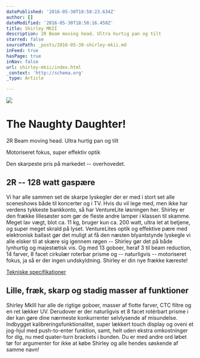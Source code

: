 ```yaml
---
datePublished: '2016-05-30T18:58:23.634Z'
author: []
dateModified: '2016-05-30T18:58:16.450Z'
title: Shirley MKII
description: 2R Beam moving head. Ultra hurtig pan og tilt
starred: false
sourcePath: _posts/2016-05-30-shirley-mkii.md
inFeed: true
hasPage: true
inNav: false
url: shirley-mkii/index.html
_context: 'http://schema.org'
_type: Article

---
```

![](https://s3-us-west-2.amazonaws.com/the-grid-img/p/8831bcc66878c5e0514338f14d5cb11bc87d3c1c.jpg)

# The Naughty Daughter!

2R Beam moving head. Ultra hurtig pan og tilt

Motoriseret fokus, super effektiv optik

Den skarpeste pris på markedet -- overhovedet.

## 2R -- 128 watt gaspære

Vi har alle sammen set de skarpe lyskegler der er med i stort set alle sceneshows både til koncerter og i TV. Hvis du vil lege med, men ikke har verdens tykkeste bankkonto, så har VentureLite løsningen her. Shirley er den frække lillesøster som gør de fleste andre lamper i klassen til skamme. Meget lav vægt, blot ca. 11 kg, bruger kun ca. 200 watt, ultra let at betjene, og super meget skrald på lyset. VentureLites optik og effektive pære med elektronisk ballast gør det muligt at få den næsten blyantstynde lyskegle vi alle elsker til at skære sig igennem røgen -- Shirley gør det på både lynhurtig og majestætisk vis. Og med 13 goboer, heraf 3 til beam reduction, 14 farver, 8 facet cirkulær roterbar prisme og -- naturligvis -- motoriseret fokus, ja så er der ingen undskyldning. Shirley er din nye frække kæreste!

[Tekniske specifikationer][0]

## Lille, fræk, skarp og stadig masser af funktioner

Shirley MkIII har alle de rigtige goboer, masser af flotte farver, CTC filtre og en ret lækker UV. Derudover er der naturligvis et 8 facet rotérbart prisme i der kan gøre dine nærmeste konkurrenter selvlysende af misundelse. Indbygget kalibreringsfunktionalitet, super lækkert touch display og oveni et jog-hjul med push-to-enter funktion, samt, helt uden ekstra omkostninger for dig, nu med quater-turn brackets i bunden. Du er med andre ord løbet tør for argumenter for ikke at købe Shirley og alle hendes søskende af samme navn!

[0]: http://venturelite.dk/filer/Shirley_MkIII_Specifikationer.pdf